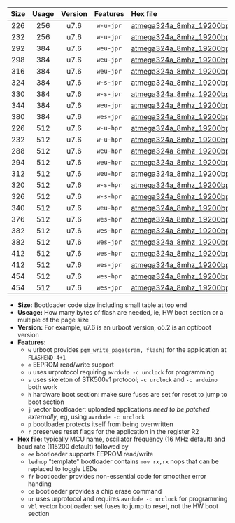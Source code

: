 |Size|Usage|Version|Features|Hex file|
|:-:|:-:|:-:|:-:|:--|
|226|256|u7.6|`w-u-jpr`|[atmega324a_8mhz_19200bps_ur_vbl.hex](https://raw.githubusercontent.com/stefanrueger/urboot/main/atmega324a_8mhz_19200bps_ur_vbl.hex)|
|232|256|u7.6|`w-u-jpr`|[atmega324a_8mhz_19200bps_lednop_ur_vbl.hex](https://raw.githubusercontent.com/stefanrueger/urboot/main/atmega324a_8mhz_19200bps_lednop_ur_vbl.hex)|
|292|384|u7.6|`weu-jpr`|[atmega324a_8mhz_19200bps_ee_ur_vbl.hex](https://raw.githubusercontent.com/stefanrueger/urboot/main/atmega324a_8mhz_19200bps_ee_ur_vbl.hex)|
|298|384|u7.6|`weu-jpr`|[atmega324a_8mhz_19200bps_ee_lednop_ur_vbl.hex](https://raw.githubusercontent.com/stefanrueger/urboot/main/atmega324a_8mhz_19200bps_ee_lednop_ur_vbl.hex)|
|316|384|u7.6|`weu-jpr`|[atmega324a_8mhz_19200bps_ee_lednop_fr_ur_vbl.hex](https://raw.githubusercontent.com/stefanrueger/urboot/main/atmega324a_8mhz_19200bps_ee_lednop_fr_ur_vbl.hex)|
|324|384|u7.6|`w-s-jpr`|[atmega324a_8mhz_19200bps_vbl.hex](https://raw.githubusercontent.com/stefanrueger/urboot/main/atmega324a_8mhz_19200bps_vbl.hex)|
|330|384|u7.6|`w-s-jpr`|[atmega324a_8mhz_19200bps_lednop_vbl.hex](https://raw.githubusercontent.com/stefanrueger/urboot/main/atmega324a_8mhz_19200bps_lednop_vbl.hex)|
|344|384|u7.6|`weu-jpr`|[atmega324a_8mhz_19200bps_ee_lednop_fr_ce_ur_vbl.hex](https://raw.githubusercontent.com/stefanrueger/urboot/main/atmega324a_8mhz_19200bps_ee_lednop_fr_ce_ur_vbl.hex)|
|380|384|u7.6|`wes-jpr`|[atmega324a_8mhz_19200bps_ee_vbl.hex](https://raw.githubusercontent.com/stefanrueger/urboot/main/atmega324a_8mhz_19200bps_ee_vbl.hex)|
|226|512|u7.6|`w-u-hpr`|[atmega324a_8mhz_19200bps_ur.hex](https://raw.githubusercontent.com/stefanrueger/urboot/main/atmega324a_8mhz_19200bps_ur.hex)|
|232|512|u7.6|`w-u-hpr`|[atmega324a_8mhz_19200bps_lednop_ur.hex](https://raw.githubusercontent.com/stefanrueger/urboot/main/atmega324a_8mhz_19200bps_lednop_ur.hex)|
|288|512|u7.6|`weu-hpr`|[atmega324a_8mhz_19200bps_ee_ur.hex](https://raw.githubusercontent.com/stefanrueger/urboot/main/atmega324a_8mhz_19200bps_ee_ur.hex)|
|294|512|u7.6|`weu-hpr`|[atmega324a_8mhz_19200bps_ee_lednop_ur.hex](https://raw.githubusercontent.com/stefanrueger/urboot/main/atmega324a_8mhz_19200bps_ee_lednop_ur.hex)|
|312|512|u7.6|`weu-hpr`|[atmega324a_8mhz_19200bps_ee_lednop_fr_ur.hex](https://raw.githubusercontent.com/stefanrueger/urboot/main/atmega324a_8mhz_19200bps_ee_lednop_fr_ur.hex)|
|320|512|u7.6|`w-s-hpr`|[atmega324a_8mhz_19200bps.hex](https://raw.githubusercontent.com/stefanrueger/urboot/main/atmega324a_8mhz_19200bps.hex)|
|326|512|u7.6|`w-s-hpr`|[atmega324a_8mhz_19200bps_lednop.hex](https://raw.githubusercontent.com/stefanrueger/urboot/main/atmega324a_8mhz_19200bps_lednop.hex)|
|340|512|u7.6|`weu-hpr`|[atmega324a_8mhz_19200bps_ee_lednop_fr_ce_ur.hex](https://raw.githubusercontent.com/stefanrueger/urboot/main/atmega324a_8mhz_19200bps_ee_lednop_fr_ce_ur.hex)|
|376|512|u7.6|`wes-hpr`|[atmega324a_8mhz_19200bps_ee.hex](https://raw.githubusercontent.com/stefanrueger/urboot/main/atmega324a_8mhz_19200bps_ee.hex)|
|382|512|u7.6|`wes-hpr`|[atmega324a_8mhz_19200bps_ee_lednop.hex](https://raw.githubusercontent.com/stefanrueger/urboot/main/atmega324a_8mhz_19200bps_ee_lednop.hex)|
|382|512|u7.6|`wes-jpr`|[atmega324a_8mhz_19200bps_ee_lednop_vbl.hex](https://raw.githubusercontent.com/stefanrueger/urboot/main/atmega324a_8mhz_19200bps_ee_lednop_vbl.hex)|
|412|512|u7.6|`wes-hpr`|[atmega324a_8mhz_19200bps_ee_lednop_fr.hex](https://raw.githubusercontent.com/stefanrueger/urboot/main/atmega324a_8mhz_19200bps_ee_lednop_fr.hex)|
|412|512|u7.6|`wes-jpr`|[atmega324a_8mhz_19200bps_ee_lednop_fr_vbl.hex](https://raw.githubusercontent.com/stefanrueger/urboot/main/atmega324a_8mhz_19200bps_ee_lednop_fr_vbl.hex)|
|454|512|u7.6|`wes-hpr`|[atmega324a_8mhz_19200bps_ee_lednop_fr_ce.hex](https://raw.githubusercontent.com/stefanrueger/urboot/main/atmega324a_8mhz_19200bps_ee_lednop_fr_ce.hex)|
|454|512|u7.6|`wes-jpr`|[atmega324a_8mhz_19200bps_ee_lednop_fr_ce_vbl.hex](https://raw.githubusercontent.com/stefanrueger/urboot/main/atmega324a_8mhz_19200bps_ee_lednop_fr_ce_vbl.hex)|

- **Size:** Bootloader code size including small table at top end
- **Useage:** How many bytes of flash are needed, ie, HW boot section or a multiple of the page size
- **Version:** For example, u7.6 is an urboot version, o5.2 is an optiboot version
- **Features:**
  + `w` urboot provides `pgm_write_page(sram, flash)` for the application at `FLASHEND-4+1`
  + `e` EEPROM read/write support
  + `u` uses urprotocol requiring `avrdude -c urclock` for programming
  + `s` uses skeleton of STK500v1 protocol; `-c urclock` and `-c arduino` both work
  + `h` hardware boot section: make sure fuses are set for reset to jump to boot section
  + `j` vector bootloader: uploaded applications *need to be patched externally*, eg, using `avrdude -c urclock`
  + `p` bootloader protects itself from being overwritten
  + `r` preserves reset flags for the application in the register R2
- **Hex file:** typically MCU name, oscillator frequency (16 MHz default) and baud rate (115200 default) followed by
  + `ee` bootloader supports EEPROM read/write
  + `lednop` "template" bootloader contains `mov rx,rx` nops that can be replaced to toggle LEDs
  + `fr` bootloader provides non-essential code for smoother error handing
  + `ce` bootloader provides a chip erase command
  + `ur` uses urprotocol and requires `avrdude -c urclock` for programming
  + `vbl` vector bootloader: set fuses to jump to reset, not the HW boot section

